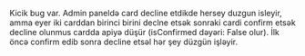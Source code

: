 Kicik bug var. Admin paneldə card decline etdikde hersey duzgun isleyir, amma eyer iki carddan birinci birini declne etsək sonraki cardi confirm etsək decline olunmus cardda apiyə düşür (isConfirmed dəyəri: False olur). İlk öncə confirm edib sonra decline etsəl hər şey düzgün işləyir.